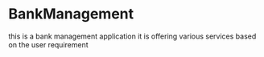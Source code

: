 # BankManagement
this is a bank management application it is offering various services based on the user requirement